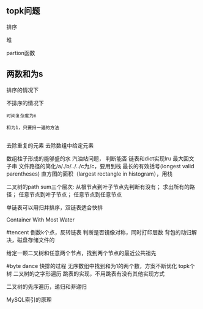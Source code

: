 ## topk问题
排序

堆

partion函数



## 两数和为s

排序的情况下

不排序的情况下

    时间复杂度为n
    
    和为1，只要扫一遍的方法
    
    
##

去除重复的元素
去除数组中给定元素

数组柱子形成的能够盛的水
汽油站问题， 判断能否
链表和dict实现lru
最大回文子串
文件路径的简化/a/./b/../../c为/c，要用到栈
最长的有效括号(longest valid parentheses)
直方图的面积（largest rectangle in histogram），用栈

二叉树的path sum三个层次: 从根节点到叶子节点先判断有没有； 求出所有的路径； 任意节点到叶子节点； 任意节点到任意节点

单链表可以用归并排序，双链表适合快排

Container With Most Water



#tencent
倒数k个点，反转链表
判断是否镜像对称，同时打印层数
背包的动归解决，磁盘存储文件的

给定一颗二叉树和任意两个节点，找到两个节点的最近公共祖先

#byte dance
快排的过程
无序数组中找到和为1的两个数，方案不断优化
topk个树
二叉树的之字形遍历
跳表的实现，不用跳表有没有其他实现方式

二叉树的先序遍历，递归和非递归

MySQL索引的原理